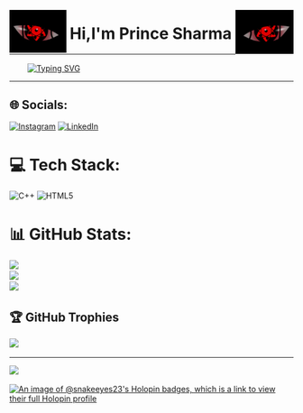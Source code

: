 <p><img align="left" src="lefts.gif"
    width="20%" style="display:inline;">
<img align="right" src="rights.gif"
    width="20.5%" style="display:inline;">

</p>
<p align="center">
<h1 align="center">Hi,I'm Prince Sharma</h1>
</p>

<p align="center">
<hr> &emsp;&emsp;
<a  href="https://git.io/typing-svg"><img align="center" src="https://readme-typing-svg.herokuapp.com?font=Fira+Code&weight=200&duration=1000&color=C0188A&vCenter=true&multiline=true&random=false&width=800&height=150&lines=%F0%9F%8C%9FI'm+Web+Developer.;I'm+currently+working+on+phishing+url+detection+🐟.;I'm+looking+to+collaborate+on+exciting+projects.%F0%9F%A4%A9;" alt="Typing SVG" /></a></p>
<hr>

## 🌐 Socials:
[![Instagram](https://img.shields.io/badge/Instagram-%23E4405F.svg?logo=Instagram&logoColor=white)](https://instagram.com/prince_sharma_.23) [![LinkedIn](https://img.shields.io/badge/LinkedIn-%230077B5.svg?logo=linkedin&logoColor=white)](https://linkedin.com/in/https://www.linkedin.com/feed/) 

# 💻 Tech Stack:
![C++](https://img.shields.io/badge/c++-%2300599C.svg?style=for-the-badge&logo=c%2B%2B&logoColor=white) ![HTML5](https://img.shields.io/badge/html5-%23E34F26.svg?style=for-the-badge&logo=html5&logoColor=white)
# 📊 GitHub Stats:
![](https://github-readme-stats.vercel.app/api?username=SnakeEyes23&theme=radical&hide_border=false&include_all_commits=false&count_private=false)<br/>
![](https://github-readme-streak-stats.herokuapp.com/?user=SnakeEyes23&theme=radical&hide_border=false)<br/>
![](https://github-readme-stats.vercel.app/api/top-langs/?username=SnakeEyes23&theme=radical&hide_border=false&include_all_commits=false&count_private=false&layout=compact)

## 🏆 GitHub Trophies
![](https://github-profile-trophy.vercel.app/?username=SnakeEyes23&theme=radical&no-frame=false&no-bg=true&margin-w=4)

---
[![](https://visitcount.itsvg.in/api?id=SnakeEyes23&icon=0&color=0)](https://visitcount.itsvg.in)


<!-- Proudly created with GPRM ( https://gprm.itsvg.in ) -->
[![An image of @snakeeyes23's Holopin badges, which is a link to view their full Holopin profile](https://holopin.me/snakeeyes23)](https://holopin.io/@snakeeyes23)
